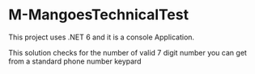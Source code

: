 # M-MangoesTechnicalTest

This project uses .NET 6 and it is a console Application.

This solution checks for the number of valid 7 digit number you can get from a standard phone number keypard
